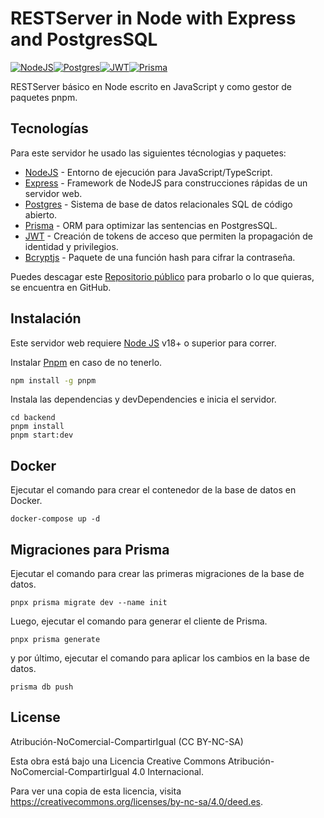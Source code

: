 # RESTServer in Node with Express and PostgresSQL

[![NodeJS](https://img.icons8.com/?size=64&id=hsPbhkOH4FMe&format=png)](https://nodejs.org/en)[![Postgres](https://img.icons8.com/?size=64&id=LwQEs9KnDgIo&format=png)](https://www.postgresql.org/)[![JWT](https://img.icons8.com/?size=64&id=rHpveptSuwDz&format=png)](https://jwt.io/)[![Prisma](https://img.icons8.com/?size=64&id=YKKmRFS8Utmm&format=png)](https://www.prisma.io/)[![]()]()

RESTServer básico en Node escrito en JavaScript y como gestor de paquetes pnpm.

## Tecnologías

Para este servidor he usado las siguientes técnologias y paquetes:

- [NodeJS] - Entorno de ejecución para JavaScript/TypeScript.
- [Express] - Framework de NodeJS para construcciones rápidas de un servidor web.
- [Postgres] - Sistema de base de datos relacionales SQL de código abierto.
- [Prisma] - ORM para optimizar las sentencias en PostgresSQL.
- [JWT] - Creación de tokens de acceso que permiten la propagación de identidad y privilegios.
- [Bcryptjs] - Paquete de una función hash para cifrar la contraseña.

Puedes descagar este [Repositorio público][tadhack-backend] para probarlo o lo que quieras, se encuentra en GitHub.

## Instalación

Este servidor web requiere [Node JS](https://nodejs.org/) v18+ o superior para correr.

Instalar [Pnpm](https://pnpm.io/es/) en caso de no tenerlo.

```sh
npm install -g pnpm
```

Instala las dependencias y devDependencies e inicia el servidor.

```
cd backend
pnpm install
pnpm start:dev
```

## Docker

Ejecutar el comando para crear el contenedor de la base de datos en Docker.
```
docker-compose up -d
```

## Migraciones para Prisma
Ejecutar el comando para crear las primeras migraciones de la base de datos.
```
pnpx prisma migrate dev --name init
```
Luego, ejecutar el comando para generar el cliente de Prisma.
```
pnpx prisma generate
```
y por último, ejecutar el comando para aplicar los cambios en la base de datos.
```
prisma db push
```

## License

Atribución-NoComercial-CompartirIgual (CC BY-NC-SA)

Esta obra está bajo una Licencia Creative Commons Atribución-NoComercial-CompartirIgual 4.0 Internacional.

Para ver una copia de esta licencia, visita https://creativecommons.org/licenses/by-nc-sa/4.0/deed.es.



[//]: # (These are reference links used in the body of this note and get stripped out when the markdown processor does its job. There is no need to format nicely because it shouldn't be seen. Thanks SO - http://stackoverflow.com/questions/4823468/store-comments-in-markdown-syntax)

   [tadhack-backend]: <https://github.com/luisrom661/tadhack-backend>
   [git-repo-url]: <https://github.com/luisrom661/tadhack-backend.git>
   [nodejs]: <http://nodejs.org>
   [pnpm]: <https://pnpm.io/es/>
   [express]: <http://expressjs.com>
   [typescript]: <https://www.typescriptlang.org/>
   [postgres]: <https://www.postgresql.org/>
   [prisma]: <https://www.prisma.io/>
   [jwt]: <https://jwt.io/>
   [bcryptjs]: <https://www.npmjs.com/package/bcryptjs>
   [express-rate-limit]: <https://www.npmjs.com/package/express-rate-limit>